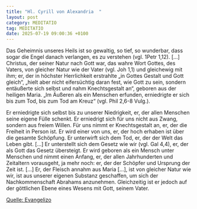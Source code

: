 ```yaml
---
title: "Hl. Cyrill von Alexandria  "
layout: post
category: MEDITATIO
tag: MEDITATIO
date: 2025-07-19 09:00:36 +0100
---
```

Das Geheimnis unseres Heils ist so gewaltig, so tief, so wunderbar, dass sogar die Engel danach verlangen, es zu verstehen (vgl. 1Petr 1,12). […] Christus, der seiner Natur nach Gott war, das wahre Wort Gottes, des Vaters, von gleicher Natur wie der Vater (vgl. Joh 1,1) und gleichewig mit ihm; er, der in höchster Herrlichkeit erstrahlte „in Gottes Gestalt und Gott gleich“, „hielt aber nicht eifersüchtig daran fest, wie Gott zu sein, sondern entäußerte sich selbst und nahm Knechtsgestalt an“, geboren aus der heiligen Maria.<!--more--> „Im Äußeren als ein Menschen erfunden, erniedrigte er sich bis zum Tod, bis zum Tod am Kreuz“ (vgl. Phil 2,6-8 Vulg.).
 
Er erniedrigte sich selbst bis zu unserer Niedrigkeit, er, der allen Menschen seine eigene Fülle schenkt. Er erniedrigt sich für uns nicht aus Zwang, sondern aus freiem Willen. Für uns nimmt er Knechtsgestalt an, er, der die Freiheit in Person ist. Er wird einer von uns, er, der hoch erhaben ist über die gesamte Schöpfung. Er unterwirft sich dem Tod, er, der der Welt das Leben gibt. [...] Er unterstellt sich dem Gesetz wie wir (vgl. Gal 4,4), er, der als Gott das Gesetz übersteigt. Er wird geboren als ein Mensch unter Menschen und nimmt einen Anfang, er, der allen Jahrhunderten und Zeitaltern vorausgeht, ja mehr noch: er, der der Schöpfer und Ursprung der Zeit ist. […] Er, der Fleisch annahm aus Maria […], ist von gleicher Natur wie wir, ist aus unserer eigenen Substanz geschaffen, um sich der Nachkommenschaft Abrahams anzunehmen. Gleichzeitig ist er jedoch auf der göttlichen Ebene eines Wesens mit Gott, seinem Vater.

[Quelle: Evangelizo](https://evangeliumtagfuertag.org/DE/gospel)